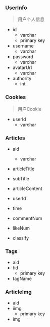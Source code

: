 ### UserInfo

> 用户个人信息

- id
    - varchar
    - primary key
- username
    - varchar
- password
    - varchar
- avatarUrl
    - varchar
- authority
    - int



### Cookies

> 用户Cookie

- userId
    - varchar



### Articles

- aid
    - varchar

- articleTitle
- subTitle
- articleContent

- userId
- time
- commentNum
- likeNum
- classify

### Tags

- aid
- tid
    - primary key
- tagName

### ArticleImg

- aid
- iimg
    - primary key
- img